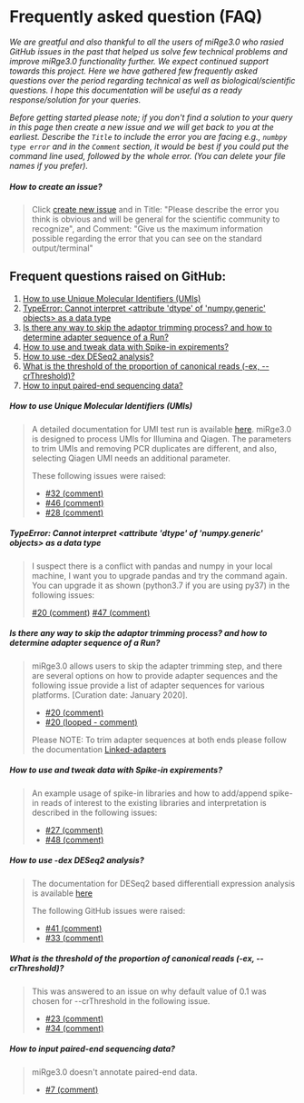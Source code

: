 # Frequently asked question (FAQ) 


_We are greatful and also thankful to all the users of miRge3.0 who rasied GitHub issues in the past that helped us solve few technical problems and improve miRge3.0 functionality further. We expect continued support towards this project. Here we have gathered few frequently asked questions over the period regarding technical as well as biological/scientific questions. I hope this documentation will be useful as a ready response/solution for your queries._

*Before getting started please note; if you don't find a solution to your query in this page then create a new issue and we will get back to you at the earliest. Describe the `Title` to include the error you are facing e.g., `numbpy type error` and in the `Comment` section, it would be best if you could put the command line used, followed by the whole error. (You can delete your file names if you prefer).*

##### ***How to create an issue?***
> Click [create new issue](https://github.com/mhalushka/miRge3.0/issues/new) and in Title: "Please describe the error you think is obvious and will be general for the scientific community to recognize", and Comment: "Give us the maximum information possible regarding the error that you can see on the standard output/terminal"


## Frequent questions raised on GitHub:

1. [How to use Unique Molecular Identifiers (UMIs)](https://mirge3.readthedocs.io/en/latest/faqs.html#how-to-use-unique-molecular-identifiers-umis)
2. [TypeError: Cannot interpret <attribute 'dtype' of 'numpy.generic' objects> as a data type](https://mirge3.readthedocs.io/en/latest/faqs.html#typeerror-cannot-interpret-attribute-dtype-of-numpy-generic-objects-as-a-data-type)
3. [Is there any way to skip the adaptor trimming process? and how to determine adapter sequence of a Run?](https://mirge3.readthedocs.io/en/latest/faqs.html#is-there-any-way-to-skip-the-adaptor-trimming-process-and-how-to-determine-adapter-sequence-of-a-run)
4. [How to use and tweak data with Spike-in expirements?](https://mirge3.readthedocs.io/en/latest/faqs.html#how-to-use-and-tweak-data-with-spike-in-expirements)
5. [How to use -dex DESeq2 analysis?](https://mirge3.readthedocs.io/en/latest/faqs.html#how-to-use-dex-deseq2-analysis)
6. [What is the threshold of the proportion of canonical reads (-ex, --crThreshold)?](https://mirge3.readthedocs.io/en/latest/faqs.html#what-is-the-threshold-of-the-proportion-of-canonical-reads-ex-crthreshold)
7. [How to input paired-end sequencing data?](https://mirge3.readthedocs.io/en/latest/faqs.html#how-to-input-paired-end-sequencing-data)


##### ***How to use Unique Molecular Identifiers (UMIs)*** 

>A detailed documentation for UMI test run is available [here](https://mirge3.readthedocs.io/en/latest/quick_start.html#running-samples-with-umi). miRge3.0 is designed to process UMIs for Illumina and Qiagen. The parameters to trim UMIs and removing PCR duplicates are different, and also, selecting Qiagen UMI needs an additional parameter. 
>
>These following issues were raised:
>
> - [#32 (comment)](https://github.com/mhalushka/miRge3.0/issues/32#issue-1149944971)<br/>
> - [#46 (comment)](https://github.com/mhalushka/miRge3.0/issues/46#issue-1273723168)<br/>
> - [#28 (comment)](https://github.com/mhalushka/miRge3.0/issues/28#issue-1077400071)<br/>


##### ***TypeError: Cannot interpret <attribute 'dtype' of 'numpy.generic' objects> as a data type***


> I suspect there is a conflict with pandas and numpy in your local machine, I want you to upgrade pandas and try the command again. You can upgrade it as shown (python3.7 if you are using py37) in the following issues:
>
>[#20 (comment)](https://github.com/mhalushka/miRge3.0/issues/20#issuecomment-942408755)
>[#47 (comment)](https://github.com/mhalushka/miRge3.0/issues/47#issue-1285035891)

##### ***Is there any way to skip the adaptor trimming process? and how to determine adapter sequence of a Run?*** 

>miRge3.0 allows users to skip the adapter trimming step, and there are several options on how to provide adapter sequences and the following issue provide a list of adapter sequences for various platforms. [Curation date: January 2020]. 
>
> - [#20 (comment)](https://github.com/mhalushka/miRge3.0/issues/20#issue-1023411842)
> - [#20 (looped - comment)](https://github.com/mhalushka/miRge3.0/issues/20#issuecomment-943970154)
>
>Please NOTE: To trim adapter sequences at both ends please follow the documentation [Linked-adapters](https://mirge3.readthedocs.io/en/master/quick_start.html#trimming-both-5-and-3-adapters-linked-adapters)

##### ***How to use and tweak data with Spike-in expirements?***  

> An example usage of spike-in libraries and how to add/append spike-in reads of interest to the existing libraries and interpretation is described in the following issues:
>
> - [#27 (comment)](https://github.com/mhalushka/miRge3.0/issues/27#issue-1074611243) 
> - [#48 (comment)](https://github.com/mhalushka/miRge3.0/issues/48#issue-1288527770)


##### ***How to use -dex DESeq2 analysis?*** 

>The documentation for DESeq2 based differentiall expression analysis is available [here](https://mirge3.readthedocs.io/en/master/quick_start.html#performing-differential-expression-analysis)
>
> The following GitHub issues were raised:
> - [#41 (comment)](https://github.com/mhalushka/miRge3.0/issues/41#issue-1228345472)
> - [#33 (comment)](https://github.com/mhalushka/miRge3.0/issues/33#issue-1157209493)


##### ***What is the threshold of the proportion of canonical reads (-ex, --crThreshold)?*** 

>This was answered to an issue on why default value of 0.1 was chosen for --crThreshold in the following issue.
> - [#23 (comment)](https://github.com/mhalushka/miRge3.0/issues/23#issue-1045291352)
> - [#34 (comment)](https://github.com/mhalushka/miRge3.0/issues/34#issuecomment-1063675353)

##### ***How to input paired-end sequencing data?*** 

> miRge3.0 doesn't annotate paired-end data. 
> - [#7 (comment)](https://github.com/mhalushka/miRge3.0/issues/7#issue-737411998)
